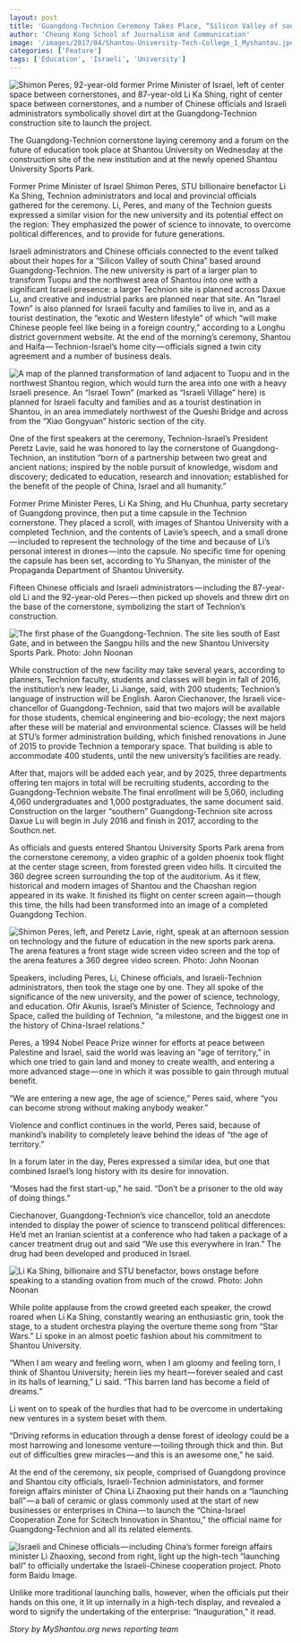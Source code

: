 ```yaml
---
layout: post
title: 'Guangdong-Technion Ceremony Takes Place, “Silicon Valley of south China” and “Israel Town” Planned for Northwest Shantou'
author: 'Cheung Kong School of Journalism and Communication'
image: '/images/2017/04/Shantou-University-Tech-College_1_Myshantou.jpeg'
categories: ['Feature']
tags: ['Education', 'Israeli', 'University']
---
```

<!-- Done -->

![Shimon Peres, 92-year-old former Prime Minister of Israel, left of center space between cornerstones, and 87-year-old Li Ka Shing, right of center space between cornerstones, and a number of Chinese officials and Israeli administrators symbolically shovel dirt at the Guangdong-Technion construction site to launch the project.](/images/2017/04/Shantou-University-Tech-College_1_Myshantou.jpeg)

The Guangdong-Technion cornerstone laying ceremony and a forum on the future of education took place at Shantou University on Wednesday at the construction site of the new institution and at the newly opened Shantou University Sports Park.

Former Prime Minister of Israel Shimon Peres, STU billionaire benefactor Li Ka Shing, Technion administrators and local and provincial officials gathered for the ceremony. Li, Peres, and many of the Technion guests expressed a similar vision for the new university and its potential effect on the region: They emphasized the power of science to innovate, to overcome political differences, and to provide for future generations.

Israeli administrators and Chinese officials connected to the event talked about their hopes for a “Silicon Valley of south China” based around Guangdong-Technion. The new university is part of a larger plan to transform Tuopu and the northwest area of Shantou into one with a significant Israeli presence: a larger Technion site is planned across Daxue Lu, and creative and industrial parks are planned near that site. An “Israel Town” is also planned for Israeli faculty and families to live in, and as a tourist destination, the “exotic and Western lifestyle” of which “will make Chinese people feel like being in a foreign country,” according to a Longhu district government website. At the end of the morning’s ceremony, Shantou and Haifa — Technion-Israel’s home city — officials signed a twin city agreement and a number of business deals.

![A map of the planned transformation of land adjacent to Tuopu and in the northwest Shantou region, which would turn the area into one with a heavy Israeli presence. An “Israel Town” (marked as “Israeli Village” here) is planned for Israeli faculty and families and as a tourist destination in Shantou, in an area immediately northwest of the Queshi Bridge and across from the “Xiao Gongyuan” historic section of the city.](/images/2017/04/Shantou_Uni_Tech_Map.jpeg)

One of the first speakers at the ceremony, Technion-Israel’s President Peretz Lavie, said he was honored to lay the cornerstone of Guangdong-Technion, an institution “born of a partnership between two great and ancient nations; inspired by the noble pursuit of knowledge, wisdom and discovery; dedicated to education, research and innovation; established for the benefit of the people of China, Israel and all humanity.”

Former Prime Minister Peres, Li Ka Shing, and Hu Chunhua, party secretary of Guangdong province, then put a time capsule in the Technion cornerstone. They placed a scroll, with images of Shantou University with a completed Technion, and the contents of Lavie’s speech, and a small drone — included to represent the technology of the time and because of Li’s personal interest in drones — into the capsule. No specific time for opening the capsule has been set, according to Yu Shanyan, the minister of the Propaganda Department of Shantou University.

Fifteen Chinese officials and Israeli administrators — including the 87-year-old Li and the 92-year-old Peres — then picked up shovels and threw dirt on the base of the cornerstone, symbolizing the start of Technion’s construction.

![The first phase of the Guangdong-Technion. The site lies south of East Gate, and in between the Sangpu hills and the new Shantou University Sports Park. Photo: John Noonan](/images/2017/04/Shantou-Construction-Site.jpeg)

While construction of the new facility may take several years, according to planners, Technion faculty, students and classes will begin in fall of 2016, the institution’s new leader, Li Jiange, said, with 200 students; Technion’s language of instruction will be English. Aaron Ciechanover, the Israeli vice-chancellor of Guangdong-Technion, said that two majors will be available for those students, chemical engineering and bio-ecology; the next majors after these will be material and environmental science. Classes will be held at STU’s former administration building, which finished renovations in June of 2015 to provide Technion a temporary space. That building is able to accommodate 400 students, until the new university’s facilities are ready.

After that, majors will be added each year, and by 2025, three departments offering ten majors in total will be recruiting students, according to the Guangdong-Technion website.The final enrollment will be 5,060, including 4,060 undergraduates and 1,000 postgraduates, the same document said. Construction on the larger “southern” Guangdong-Technion site across Daxue Lu will begin in July 2016 and finish in 2017, according to the Southcn.net.

As officials and guests entered Shantou University Sports Park arena from the cornerstone ceremony, a video graphic of a golden phoenix took flight at the center stage screen, from forested green video hills. It circuited the 360 degree screen surrounding the top of the auditorium. As it flew, historical and modern images of Shantou and the Chaoshan region appeared in its wake. It finished its flight on center screen again — though this time, the hills had been transformed into an image of a completed Guangdong Techion.

![Shimon Peres, left, and Peretz Lavie, right, speak at an afternoon session on technology and the future of education in the new sports park arena. The arena features a front stage wide screen video screen and the top of the arena features a 360 degree video screen. Photo: John Noonan](/images/2017/04/Shimon.jpeg)

Speakers, including Peres, Li, Chinese officials, and Israeli-Technion administrators, then took the stage one by one. They all spoke of the significance of the new university, and the power of science, technology, and education. Ofir Akunis, Israel’s Minister of Science, Technology and Space, called the building of Technion, “a milestone, and the biggest one in the history of China-Israel relations.”

Peres, a 1994 Nobel Peace Prize winner for efforts at peace between Palestine and Israel, said the world was leaving an “age of territory,” in which one tried to gain land and money to create wealth, and entering a more advanced stage — one in which it was possible to gain through mutual benefit.

“We are entering a new age, the age of science,” Peres said, where “you can become strong without making anybody weaker.”

Violence and conflict continues in the world, Peres said, because of mankind’s inability to completely leave behind the ideas of “the age of territory.”

In a forum later in the day, Peres expressed a similar idea, but one that combined Israel’s long history with its desire for innovation.

“Moses had the first start-up,” he said. “Don’t be a prisoner to the old way of doing things.”

Ciechanover, Guangdong-Technion’s vice chancellor, told an anecdote intended to display the power of science to transcend political differences: He’d met an Iranian scientist at a conference who had taken a package of a cancer treatment drug out and said “We use this everywhere in Iran.” The drug had been developed and produced in Israel.

![Li Ka Shing, billionaire and STU benefactor, bows onstage before speaking to a standing ovation from much of the crowd. Photo: John Noonan](/images/2017/04/Lee.jpeg)

While polite applause from the crowd greeted each speaker, the crowd roared when Li Ka Shing, constantly wearing an enthusiastic grin, took the stage, to a student orchestra playing the overture theme song from “Star Wars.” Li spoke in an almost poetic fashion about his commitment to Shantou University.

“When I am weary and feeling worn, when I am gloomy and feeling torn, I think of Shantou University; herein lies my heart — forever sealed and cast in its halls of learning,” Li said. “This barren land has become a field of dreams.”

Li went on to speak of the hurdles that had to be overcome in undertaking new ventures in a system beset with them.

“Driving reforms in education through a dense forest of ideology could be a most harrowing and lonesome venture — toiling through thick and thin. But out of difficulties grew miracles — and this is an awesome one,” he said.

At the end of the ceremony, six people, comprised of Guangdong province and Shantou city officials, Israeli-Technion administators, and former foreign affairs minister of China Li Zhaoxing put their hands on a “launching ball” — a ball of ceramic or glass commonly used at the start of new businesses or enterprises in China — to launch the “China-Israel Cooperation Zone for Scitech Innovation in Shantou,” the official name for Guangdong-Technion and all its related elements.

![Israeli and Chinese officials — including China’s former foreign affairs minister Li Zhaoxing, second from right, light up the high-tech “launching ball” to officially undertake the Israeli-Chinese cooperation project. Photo form Baidu Image.](/images/2017/04/Israeli-and-Chinese-officials.jpeg)

Unlike more traditional launching balls, however, when the officials put their hands on this one, it lit up internally in a high-tech display, and revealed a word to signify the undertaking of the enterprise: “Inauguration,” it read.

_Story by MyShantou.org news reporting team_
